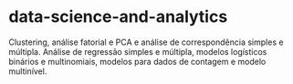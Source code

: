 # data-science-and-analytics
Clustering, análise fatorial e PCA e análise de correspondência simples e múltipla.
Análise de regressão simples e múltipla, modelos logísticos binários e multinomiais, modelos para dados de contagem e modelo multinível.
